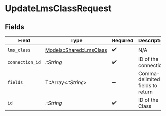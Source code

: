 # UpdateLmsClassRequest


## Fields

| Field                                                       | Type                                                        | Required                                                    | Description                                                 |
| ----------------------------------------------------------- | ----------------------------------------------------------- | ----------------------------------------------------------- | ----------------------------------------------------------- |
| `lms_class`                                                 | [Models::Shared::LmsClass](../../models/shared/lmsclass.md) | :heavy_check_mark:                                          | N/A                                                         |
| `connection_id`                                             | *::String*                                                  | :heavy_check_mark:                                          | ID of the connection                                        |
| `fields_`                                                   | T::Array<*::String*>                                        | :heavy_minus_sign:                                          | Comma-delimited fields to return                            |
| `id`                                                        | *::String*                                                  | :heavy_check_mark:                                          | ID of the Class                                             |
